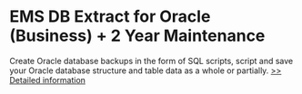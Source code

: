 # EMS DB Extract for Oracle (Business) + 2 Year Maintenance
Create Oracle database backups in the form of SQL scripts, script and save your Oracle database structure and table data as a whole or partially.
[>> Detailed information](https://secure.shareit.com/shareit/product.html?productid=300271358&affiliateid=200057808)